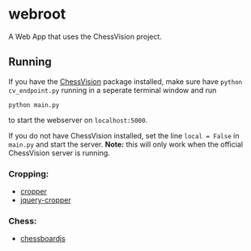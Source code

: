 # webroot

A Web App that uses the ChessVision project.

## Running

If you have the [ChessVision](https://github.com/gudbrandtandberg/ChessVision) package installed, make sure have `python cv_endpoint.py` running in a seperate terminal window and run 

```python main.py```

to start the webserver on `localhost:5000`.

If you do not have ChessVision installed, set the line `local = False` in `main.py` and start the server. __Note:__ this will only work when the official ChessVision server is running.

### Cropping: 

- [cropper](https://github.com/fengyuanchen/cropper)
- [jquery-cropper](https://github.com/fengyuanchen/jquery-cropper)

### Chess:
- [chessboardjs](http://chessboardjs.com/docs)